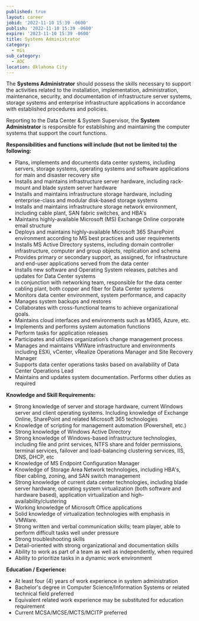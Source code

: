 ```yaml
---
published: true
layout: career
jobid: '2022-11-10 15:39 -0600'
publish: '2022-11-10 15:39 -0600'
expire: '2023-11-10 15:39 -0600'
title: Systems Administrator
category:
  - mis
sub_category:
  - AOC
location: Oklahoma City
---
```

The **Systems Administrator** should possess the skills necessary to support the activities related to the installation, implementation, administration, maintenance, security, and documentation of infrastructure server systems, storage systems and enterprise infrastructure applications in accordance with established procedures and policies.

Reporting to the Data Center & System Supervisor, the **System Administrator** is responsible for establishing and maintaining the computer systems that support the court functions.  


**Responsibilities and functions will include (but not be limited to) the following:**
- Plans, implements and documents data center systems, including servers, storage systems, operating systems and software applications for main and disaster recovery site
- Installs and maintains infrastructure server hardware, including rack-mount and blade system server hardware 
- Installs and maintains infrastructure storage hardware, including enterprise-class and modular disk-based storage systems
- Installs and maintains infrastructure storage network environment, including cable plant, SAN fabric switches, and HBA's
- Maintains highly-available Microsoft (MS) Exchange Online corporate email structure
- Deploys and maintains highly-available Microsoft 365 SharePoint environment according to MS best practices and user requirements
- Installs MS Active Directory systems, including domain controller infrastructure, computer and group objects, replication and schema
- Provides primary or secondary support, as assigned, for infrastructure and end-user applications served from the data center
- Installs new software and Operating System releases, patches and updates for Data Center systems
- In conjunction with networking team, responsible for the data center cabling plant, both copper and fiber for Data Center systems
- Monitors data center environment, system performance, and capacity
- Manages system backups and restores
- Collaborates with cross-functional teams to achieve organizational goals. 
- Maintains cloud interfaces and environments such as M365, Azure, etc.
- Implements and performs system automation functions
- Perform tasks for application releases
- Participates and utilizes organization’s change management process
- Manages and maintains VMWare infrastructure and environments including ESXi, vCenter, vRealize Operations Manager and Site Recovery Manager
- Supports data center operations tasks based on availability of Data Center Operations Lead
- Maintains and updates system documentation.  Performs other duties as required


**Knowledge and Skill Requirements:**
- Strong knowledge of server and storage hardware, current Windows server and client operating systems. Including knowledge of Exchange Online, SharePoint and related Microsoft 365 technologies
- Knowledge of scripting for management automation (Powershell, etc.)
- Strong knowledge of Windows Active Directory
- Strong knowledge of Windows-based infrastructure technologies, including file and print services, NTFS share and folder permissions, terminal services, failover and load-balancing clustering services, IIS, DNS, DHCP, etc
- Knowledge of MS Endpoint Configuration Manager
- Knowledge of Storage Area Network technologies, including HBA's, fiber cabling, zoning, and SAN switch management
- Strong knowledge of current data center technologies, including blade server hardware, operating system virtualization (both software and hardware based), application virtualization and high-availability/clustering
- Working knowledge of Microsoft Office applications
- Solid knowledge of virtualization technologies with emphasis in VMWare.
- Strong written and verbal communication skills; team player, able to perform difficult tasks well under pressure
- Strong troubleshooting skills
- Detail-oriented with strong organizational and documentation skills
- Ability to work as part of a team as well as independently, when required
- Ability to prioritize tasks in a dynamic work environment

**Education / Experience:**
- At least four (4) years of work experience in system administration
- Bachelor's degree in Computer Science/Information Systems or related technical field preferred
- Equivalent related work experience may be substituted for education requirement
- Current MCSA/MCSE/MCTS/MCITP preferred

